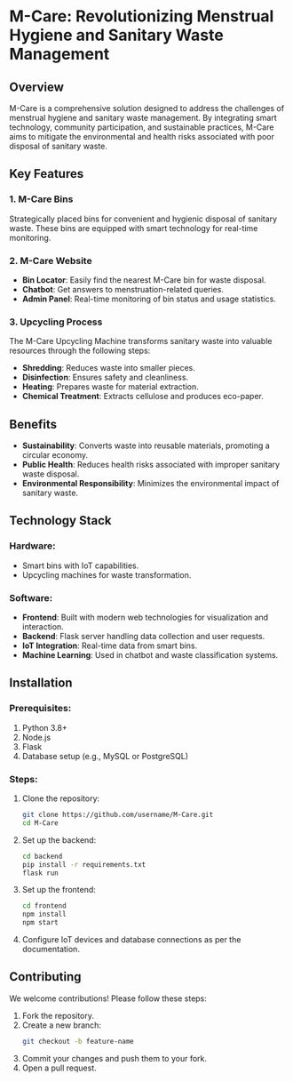 # M-Care: Revolutionizing Menstrual Hygiene and Sanitary Waste Management

## Overview
M-Care is a comprehensive solution designed to address the challenges of menstrual hygiene and sanitary waste management. By integrating smart technology, community participation, and sustainable practices, M-Care aims to mitigate the environmental and health risks associated with poor disposal of sanitary waste.

## Key Features

### 1. M-Care Bins
Strategically placed bins for convenient and hygienic disposal of sanitary waste. These bins are equipped with smart technology for real-time monitoring.

### 2. M-Care Website
- **Bin Locator**: Easily find the nearest M-Care bin for waste disposal.
- **Chatbot**: Get answers to menstruation-related queries.
- **Admin Panel**: Real-time monitoring of bin status and usage statistics.

### 3. Upcycling Process
The M-Care Upcycling Machine transforms sanitary waste into valuable resources through the following steps:
- **Shredding**: Reduces waste into smaller pieces.
- **Disinfection**: Ensures safety and cleanliness.
- **Heating**: Prepares waste for material extraction.
- **Chemical Treatment**: Extracts cellulose and produces eco-paper.

## Benefits
- **Sustainability**: Converts waste into reusable materials, promoting a circular economy.
- **Public Health**: Reduces health risks associated with improper sanitary waste disposal.
- **Environmental Responsibility**: Minimizes the environmental impact of sanitary waste.

## Technology Stack
### Hardware:
- Smart bins with IoT capabilities.
- Upcycling machines for waste transformation.

### Software:
- **Frontend**: Built with modern web technologies for visualization and interaction.
- **Backend**: Flask server handling data collection and user requests.
- **IoT Integration**: Real-time data from smart bins.
- **Machine Learning**: Used in chatbot and waste classification systems.

## Installation
### Prerequisites:
1. Python 3.8+
2. Node.js
3. Flask
4. Database setup (e.g., MySQL or PostgreSQL)

### Steps:
1. Clone the repository:
   ```bash
   git clone https://github.com/username/M-Care.git
   cd M-Care
   ```
2. Set up the backend:
   ```bash
   cd backend
   pip install -r requirements.txt
   flask run
   ```
3. Set up the frontend:
   ```bash
   cd frontend
   npm install
   npm start
   ```
4. Configure IoT devices and database connections as per the documentation.

## Contributing
We welcome contributions! Please follow these steps:
1. Fork the repository.
2. Create a new branch:
   ```bash
   git checkout -b feature-name
   ```
3. Commit your changes and push them to your fork.
4. Open a pull request.
